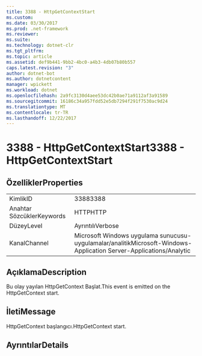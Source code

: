 ```yaml
---
title: 3388 - HttpGetContextStart
ms.custom: 
ms.date: 03/30/2017
ms.prod: .net-framework
ms.reviewer: 
ms.suite: 
ms.technology: dotnet-clr
ms.tgt_pltfrm: 
ms.topic: article
ms.assetid: def9b441-9bb2-4bc0-a4b3-4db07b80b557
caps.latest.revision: "3"
author: dotnet-bot
ms.author: dotnetcontent
manager: wpickett
ms.workload: dotnet
ms.openlocfilehash: 2a9fc3130d4aee53dc42b0ae71a9112af3a91589
ms.sourcegitcommit: 16186c34a957fdd52e5db7294f291f7530ac9d24
ms.translationtype: MT
ms.contentlocale: tr-TR
ms.lasthandoff: 12/22/2017
---
```

# <a name="3388---httpgetcontextstart"></a><span data-ttu-id="97060-102">3388 - HttpGetContextStart</span><span class="sxs-lookup"><span data-stu-id="97060-102">3388 - HttpGetContextStart</span></span>
## <a name="properties"></a><span data-ttu-id="97060-103">Özellikler</span><span class="sxs-lookup"><span data-stu-id="97060-103">Properties</span></span>  
  
|||  
|-|-|  
|<span data-ttu-id="97060-104">Kimlik</span><span class="sxs-lookup"><span data-stu-id="97060-104">ID</span></span>|<span data-ttu-id="97060-105">3388</span><span class="sxs-lookup"><span data-stu-id="97060-105">3388</span></span>|  
|<span data-ttu-id="97060-106">Anahtar Sözcükler</span><span class="sxs-lookup"><span data-stu-id="97060-106">Keywords</span></span>|<span data-ttu-id="97060-107">HTTP</span><span class="sxs-lookup"><span data-stu-id="97060-107">HTTP</span></span>|  
|<span data-ttu-id="97060-108">Düzey</span><span class="sxs-lookup"><span data-stu-id="97060-108">Level</span></span>|<span data-ttu-id="97060-109">Ayrıntılı</span><span class="sxs-lookup"><span data-stu-id="97060-109">Verbose</span></span>|  
|<span data-ttu-id="97060-110">Kanal</span><span class="sxs-lookup"><span data-stu-id="97060-110">Channel</span></span>|<span data-ttu-id="97060-111">Microsoft Windows uygulama sunucusu-uygulamalar/analitik</span><span class="sxs-lookup"><span data-stu-id="97060-111">Microsoft-Windows-Application Server-Applications/Analytic</span></span>|  
  
## <a name="description"></a><span data-ttu-id="97060-112">Açıklama</span><span class="sxs-lookup"><span data-stu-id="97060-112">Description</span></span>  
 <span data-ttu-id="97060-113">Bu olay yayılan HttpGetContext Başlat.</span><span class="sxs-lookup"><span data-stu-id="97060-113">This event is emitted on the HttpGetContext start.</span></span>  
  
## <a name="message"></a><span data-ttu-id="97060-114">İleti</span><span class="sxs-lookup"><span data-stu-id="97060-114">Message</span></span>  
 <span data-ttu-id="97060-115">HttpGetContext başlangıcı.</span><span class="sxs-lookup"><span data-stu-id="97060-115">HttpGetContext start.</span></span>  
  
## <a name="details"></a><span data-ttu-id="97060-116">Ayrıntılar</span><span class="sxs-lookup"><span data-stu-id="97060-116">Details</span></span>
